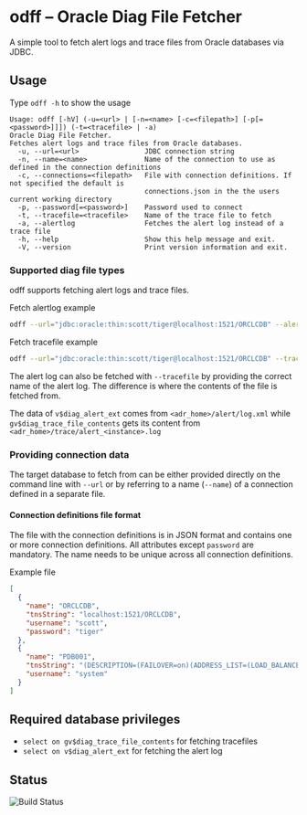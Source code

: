 # odff – Oracle Diag File Fetcher
A simple tool to fetch alert logs and trace files from Oracle databases via JDBC.

## Usage
Type `odff -h` to show the usage
```
Usage: odff [-hV] (-u=<url> | [-n=<name> [-c=<filepath>] [-p[=<password>]]]) (-t=<tracefile> | -a)
Oracle Diag File Fetcher.
Fetches alert logs and trace files from Oracle databases.
  -u, --url=<url>                JDBC connection string
  -n, --name=<name>              Name of the connection to use as defined in the connection definitions
  -c, --connections=<filepath>   File with connection definitions. If not specified the default is
                                 connections.json in the the users current working directory
  -p, --password[=<password>]    Password used to connect
  -t, --tracefile=<tracefile>    Name of the trace file to fetch
  -a, --alertlog                 Fetches the alert log instead of a trace file
  -h, --help                     Show this help message and exit.
  -V, --version                  Print version information and exit.
```

### Supported diag file types
odff supports fetching alert logs and trace files.

Fetch alertlog example
```bash
odff --url="jdbc:oracle:thin:scott/tiger@localhost:1521/ORCLCDB" --alertlog
```

Fetch tracefile example
```bash
odff --url="jdbc:oracle:thin:scott/tiger@localhost:1521/ORCLCDB" --tracefile=ORCLCDB_ora_2932.trc
```

The alert log can also be fetched with `--tracefile` by providing the correct name of the alert log. The difference
is where the contents of the file is fetched from.

The data of `v$diag_alert_ext` comes from `<adr_home>/alert/log.xml` while `gv$diag_trace_file_contents` gets its content
from `<adr_home>/trace/alert_<instance>.log`

### Providing connection data
The target database to fetch from can be either provided directly on the command line with `--url` or by referring to a
name (`--name`) of a connection defined in a separate file.

#### Connection definitions file format
The file with the connection definitions is in JSON format and contains one or more connection definitions. All attributes except `password`
are mandatory. The name needs to be unique across all connection definitions.

Example file
```json
[
  {
    "name": "ORCLCDB",
    "tnsString": "localhost:1521/ORCLCDB",
    "username": "scott",
    "password": "tiger"
  },
  {
    "name": "PDB001",
    "tnsString": "(DESCRIPTION=(FAILOVER=on)(ADDRESS_LIST=(LOAD_BALANCE=on)(CONNECT_TIMEOUT=3)(RETRY_COUNT=3)(ADDRESS=(PROTOCOL=TCP)(HOST=arrakis)(PORT=1521))(ADDRESS=(PROTOCOL=TCP)(HOST=caladan)(PORT=1521)))(CONNECT_DATA=(SERVICE_NAME=PDB001)))",
    "username": "system"
  }
]
```

## Required database privileges
- `select on gv$diag_trace_file_contents` for fetching tracefiles
- `select on v$diag_alert_ext` for fetching the alert log

## Status
![Build Status](https://github.com/TAregger/odff/actions/workflows/maven.yml/badge.svg)
